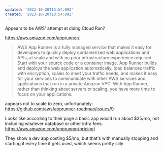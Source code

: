 ```yaml
---
updated: '2023-10-20T13:54:09Z'
created: '2023-10-20T13:54:09Z'
---
```

Appears to be AWS' attempt at doing Cloud Run?

https://aws.amazon.com/apprunner/

> AWS App Runner is a fully managed service that makes it easy for developers to quickly deploy containerized web applications and APIs, at scale and with no prior infrastructure experience required. Start with your source code or a container image. App Runner builds and deploys the web application automatically, load balances traffic with encryption, scales to meet your traffic needs, and makes it easy for your services to communicate with other AWS services and applications that run in a private Amazon VPC. With App Runner, rather than thinking about servers or scaling, you have more time to focus on your applications.

appears not to scale to zero, unfortunately: https://github.com/aws/apprunner-roadmap/issues/9

Looks like according to their page a basic app would run about $25/mo, not including whatever database or other infra fees: https://aws.amazon.com/apprunner/pricing/

They show a dev app costing $5/mo, but that's with manually stopping and starting it every time it gets used, which seems pretty silly